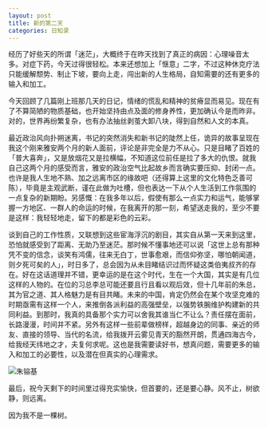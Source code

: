 ```yaml
---
layout: post
title: 新的第二天
categories: 日知录
---
```


经历了好些天的所谓「迷茫」，大概终于在昨天找到了真正的病因：心理噪音太多。对症下药，今天过得很轻松。本来还想加上「惬意」二字，不过这种休克疗法只能缓解颓势、制止下坡，要向上走，闯出新的人生格局，自知需要的还有更多的输入和加工。

今天回顾了几篇刚上班那几天的日记，情绪的慌乱和精神的贫瘠显而易见。现在有了不算简陋的物质基础，也开始坚持由点及面的修身养性，更加确认今是而昨非。对的，世界再纷繁复杂，也有办法抽丝剥茧大卸八块，得到自然和人文的本真。

最近政治风向扑朔迷离，书记的突然消失和新书记的陡然上任，诡异的故事呈现在我这个刚来雅安两个月的新人面前，评论是非完全是力不从心。只是目睹了百姓的「普大喜奔」，又是放烟花又是拉横幅，不知道这位前任是拉了多大的仇恨。就我自己这两个月的感受而言，雅安的政治空气比起故乡而言确实要压抑、封闭一点。也许是我人生地不熟、加之远离市区的缘故吧（还得算上这里的文化特色乏善可陈），毕竟是主观武断，谨在此做为吐槽，但也表达一下从个人生活到工作氛围的一点复杂的新期盼。另感慨：在我多年以后，假使有那么一点实力和运气，能够掌握一方地区、一群人的命运的时候，在我离开的那一刻，希望送走我的，至少不要是这样：我轻轻地走，留下的都是彩色的云彩。

谈到自己的工作性质，又联想到这些宦海浮沉的剧目，其实自从第一天来到这里，恐怕就感受到了距离、无助乃至迷茫。那时候不懂事地还可以说「这世上总有那种凭不变的信念，谈笑有鸿儒，往来无白丁，世事愈艰，而信仰弥坚，哪怕朝闻道，则夕死可矣的人」，时日多了，总会因为从未目睹结识过而怀疑这类伯夷叔齐的存在。好在这话道理并不错，更幸运的是在这个时代，生在一个大国，其实是有几位这样的人物的。在位的习总李总可能还要且行且看以观后效，但十几年前的朱总，其为官之道、其人格魅力是有目共睹。未来的中国，肯定仍然会在某个攻坚克难的时期亟需有这样一个人，来推倒各派利益的高强壁垒，以强势铁腕维护构建新的共同利益。到那时，我真的具备那个实力可以舍我其谁当仁不让么？责任摆在面前，长路漫漫，时间并不紧。另外有这样一些前辈做榜样，超越身边的同事、亲近的师友、直接的领导、当代的名流，给我拨开云雾见青天的豁然开朗，贯通四海古今，给我经天纬地之才，夫复何求呢。这也是我需要读好书，想真问题，需要更多的输入和加工的必要性，以及潜在但真实的心理需求。

![朱镕基](http://img.ifeng.com/res/200801/0124_303399.jpg "朱镕基")

最后，祝今天剩下的时间里过得充实愉快，但首要的，还是要心静。风不止，树欲静，则远离。

因为我不是一棵树。
